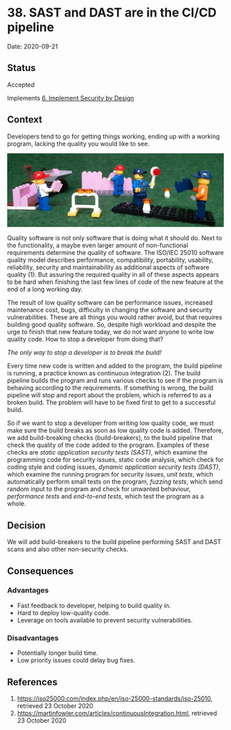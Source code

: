 # 38. SAST and DAST are in the CI/CD pipeline

Date: 2020-09-21

## Status

Accepted

Implements [6. Implement Security by Design](0006-implement-security-by-design.md)

## Context

Developers tend to go for getting things working, ending up with a working program, lacking the quality you would like to see.

![Build breaker](buildbreaker.jpg "Agent stopping construction worker from adding wrong quality component to the project")

Quality software is not only software that is doing what it should do. Next to the functionality, a maybe even larger amount of non-functional requirements determine the quality of software. The ISO/IEC 25010 software quality model describes performance, compatibility, portability, usability, reliability, security and maintainability as additional aspects of software quality (1). But assuring the required quality in all of these aspects appears to be hard when finishing the last few lines of code of the new feature at the end of a long working day.

The result of low quality software can be performance issues, increased maintenance cost, bugs, difficulty in changing the software and security vulnerabilities. These are all things you would rather avoid, but that requires building good quality software. So, despite high workload and despite the urge to finish that new feature today, we do not want anyone to write low quality code. How to stop a developer from doing that?

_The only way to stop a developer is to break the build!_

Every time new code is written and added to the program, the build pipeline is running, a practice known as continuous integration (2). The build pipeline builds the program and runs various checks to see if the program is behaving according to the requirements. If something is wrong, the build pipeline will stop and report about the problem, which is referred to as a broken build. The problem will have to be fixed first to get to a successful build.

So if we want to stop a developer from writing low quality code, we must make sure the build breaks as soon as low quality code is added. Therefore, we add build-breaking checks (build-breakers), to the build pipeline that check the quality of the code added to the program. Examples of these checks are _static application security tests (SAST)_, which examine the programming code for security issues, static code analysis, which check for coding style and coding issues, _dynamic application security tests (DAST)_, which examine the running program for security issues, _unit tests_, which automatically perform small tests on the program, _fuzzing tests_, which send random input to the program and check for unwanted behaviour, _performance tests_ and _end-to-end tests_, which test the program as a whole.

## Decision

We will add build-breakers to the build pipeline performing SAST and DAST scans and also other non-security checks.

## Consequences

### Advantages

* Fast feedback to developer, helping to build quality in.
* Hard to deploy low-quality code.
* Leverage on tools available to prevent security vulnerabilities.

### Disadvantages

* Potentially longer build time.
* Low priority issues could delay bug fixes.

## References

1. https://iso25000.com/index.php/en/iso-25000-standards/iso-25010, retrieved 23 October 2020
2. https://martinfowler.com/articles/continuousIntegration.html, retrieved 23 October 2020
